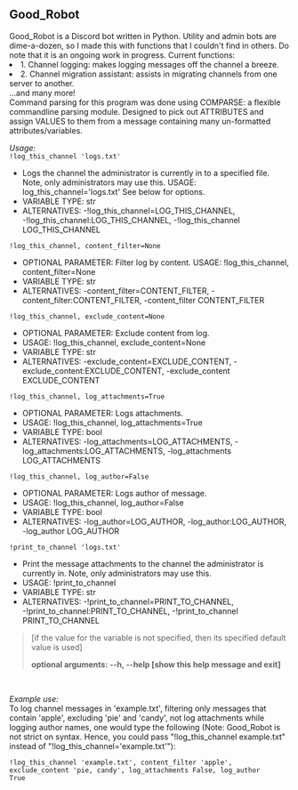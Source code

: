<h2>Good_Robot</h2>
Good_Robot is a Discord bot written in Python. Utility and admin bots are dime-a-dozen, so I made this with functions that I couldn't find in others. Do note that it is an ongoing work in progress. Current functions:
<li>1. Channel logging: makes logging messages off the channel a breeze.</li>
<li>2. Channel migration assistant: assists in migrating channels from one server to another.</li>
…and many more!</br>
Command parsing for this program was done using COMPARSE: a flexible commandline parsing module. Designed to pick out ATTRIBUTES and assign VALUES to them from a message containing many un-formatted attributes/variables.

<em>Usage: </em></br>
<code>!log_this_channel 'logs.txt'</code>
<ul>
	<li>Logs the channel the administrator is currently in to a specified file. Note, only administrators may use this. USAGE: log_this_channel='logs.txt' See below for options.</li>
	<li>VARIABLE TYPE: str</li>
	<li>ALTERNATIVES: -!log_this_channel=LOG_THIS_CHANNEL, -!log_this_channel:LOG_THIS_CHANNEL, -!log_this_channel LOG_THIS_CHANNEL</li>
</ul>
<code>!log_this_channel, content_filter=None</code>
<ul>
	<li>OPTIONAL PARAMETER: Filter log by content. USAGE: !log_this_channel, content_filter=None</li>
	<li>VARIABLE TYPE: str</li>
	<li>ALTERNATIVES: -content_filter=CONTENT_FILTER, -content_filter:CONTENT_FILTER, -content_filter CONTENT_FILTER</li>
</ul>
<code>!log_this_channel, exclude_content=None</code>
<ul>
	<li>OPTIONAL PARAMETER: Exclude content from log.</li>
	<li>USAGE: !log_this_channel, exclude_content=None</li>
	<li>VARIABLE TYPE: str</li>
	<li>ALTERNATIVES: -exclude_content=EXCLUDE_CONTENT, -exclude_content:EXCLUDE_CONTENT, -exclude_content EXCLUDE_CONTENT</li>
</ul>
<code>!log_this_channel, log_attachments=True</code>
<ul>
	<li>OPTIONAL PARAMETER: Logs attachments.</li>
	<li>USAGE: !log_this_channel, log_attachments=True</li>
	<li>VARIABLE TYPE: bool</li>
	<li>ALTERNATIVES: -log_attachments=LOG_ATTACHMENTS, -log_attachments:LOG_ATTACHMENTS, -log_attachments LOG_ATTACHMENTS</li>
</ul>
<code>!log_this_channel, log_author=False</code>
<ul>
	<li>OPTIONAL PARAMETER: Logs author of message.</li>
	<li>USAGE: !log_this_channel, log_author=False</li>
	<li>VARIABLE TYPE: bool</li>
	<li>ALTERNATIVES: -log_author=LOG_AUTHOR, -log_author:LOG_AUTHOR, -log_author LOG_AUTHOR</li>
</ul>
<code>!print_to_channel 'logs.txt'</code>
<ul>
	<li>Print the message attachments to the channel the administrator is currently in. Note, only administrators may use this.</li>
	<li>USAGE: !print_to_channel</li>
	<li>VARIABLE TYPE: str</li>
	<li>ALTERNATIVES: -!print_to_channel=PRINT_TO_CHANNEL, -!print_to_channel:PRINT_TO_CHANNEL, -!print_to_channel PRINT_TO_CHANNEL</li>
</ul>
<blockquote>[if the value for the variable is not specified, then its specified default value is used]

<strong>optional arguments: --h, --help [show this help message and exit]</strong></blockquote></br>

<i>Example use:</i><br>
To log channel messages in 'example.txt', filtering only messages that contain 'apple', excluding 'pie' and 'candy', not log attachments while logging author names, one would type the following (Note: Good_Robot is not strict on syntax. Hence, you could pass "!log_this_channel example.txt" instead of "!log_this_channel='example.txt'"):

<code>!log_this_channel 'example.txt', content_filter 'apple', exclude_content 'pie, candy', log_attachments False, log_author True</code>
